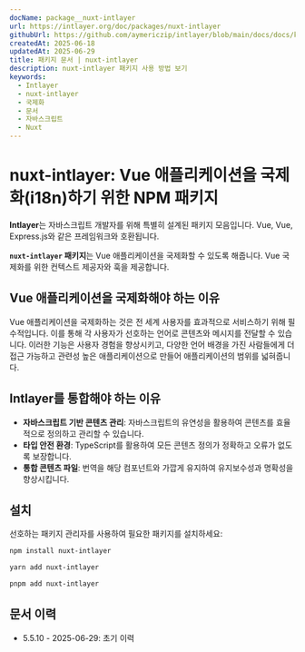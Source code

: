 ```yaml
---
docName: package__nuxt-intlayer
url: https://intlayer.org/doc/packages/nuxt-intlayer
githubUrl: https://github.com/aymericzip/intlayer/blob/main/docs/docs/ko/packages/nuxt-intlayer/index.md
createdAt: 2025-06-18
updatedAt: 2025-06-29
title: 패키지 문서 | nuxt-intlayer
description: nuxt-intlayer 패키지 사용 방법 보기
keywords:
  - Intlayer
  - nuxt-intlayer
  - 국제화
  - 문서
  - 자바스크립트
  - Nuxt
---
```


# nuxt-intlayer: Vue 애플리케이션을 국제화(i18n)하기 위한 NPM 패키지

**Intlayer**는 자바스크립트 개발자를 위해 특별히 설계된 패키지 모음입니다. Vue, Vue, Express.js와 같은 프레임워크와 호환됩니다.

**`nuxt-intlayer` 패키지**는 Vue 애플리케이션을 국제화할 수 있도록 해줍니다. Vue 국제화를 위한 컨텍스트 제공자와 훅을 제공합니다.

## Vue 애플리케이션을 국제화해야 하는 이유

Vue 애플리케이션을 국제화하는 것은 전 세계 사용자를 효과적으로 서비스하기 위해 필수적입니다. 이를 통해 각 사용자가 선호하는 언어로 콘텐츠와 메시지를 전달할 수 있습니다. 이러한 기능은 사용자 경험을 향상시키고, 다양한 언어 배경을 가진 사람들에게 더 접근 가능하고 관련성 높은 애플리케이션으로 만들어 애플리케이션의 범위를 넓혀줍니다.

## Intlayer를 통합해야 하는 이유

- **자바스크립트 기반 콘텐츠 관리**: 자바스크립트의 유연성을 활용하여 콘텐츠를 효율적으로 정의하고 관리할 수 있습니다.
- **타입 안전 환경**: TypeScript를 활용하여 모든 콘텐츠 정의가 정확하고 오류가 없도록 보장합니다.
- **통합 콘텐츠 파일**: 번역을 해당 컴포넌트와 가깝게 유지하여 유지보수성과 명확성을 향상시킵니다.

## 설치

선호하는 패키지 관리자를 사용하여 필요한 패키지를 설치하세요:

```bash packageManager="npm"
npm install nuxt-intlayer
```

```bash packageManager="yarn"
yarn add nuxt-intlayer
```

```bash packageManager="pnpm"
pnpm add nuxt-intlayer
```

## 문서 이력

- 5.5.10 - 2025-06-29: 초기 이력
